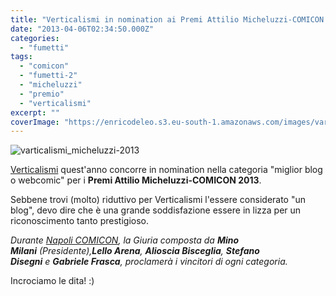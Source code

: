 ```yaml
---
title: "Verticalismi in nomination ai Premi Attilio Micheluzzi-COMICON 2013"
date: "2013-04-06T02:34:50.000Z"
categories:
  - "fumetti"
tags:
  - "comicon"
  - "fumetti-2"
  - "micheluzzi"
  - "premio"
  - "verticalismi"
excerpt: ""
coverImage: "https://enricodeleo.s3.eu-south-1.amazonaws.com/images/varticalismi_micheluzzi-2013.png"
---
```


![varticalismi_micheluzzi-2013](https://enricodeleo.s3.eu-south-1.amazonaws.com/uploads/2013/04/varticalismi_micheluzzi-2013.png")

[Verticalismi](http://www.verticalismi.it) quest'anno concorre in nomination nella categoria "miglior blog o webcomic" per i **Premi Attilio Micheluzzi-COMICON 2013**.

Sebbene trovi (molto) riduttivo per Verticalismi l'essere considerato "un blog", devo dire che è una grande soddisfazione essere in lizza per un riconoscimento tanto prestigioso.

_Durante [Napoli COMICON](http://www.comicon.it/ "napoli comicon"), la Giuria composta da **Mino Milani** (Presidente),**Lello Arena**, **Alioscia Bisceglia**, **Stefano Disegni** e **Gabriele Frasca**, proclamerà i vincitori di ogni categoria._

Incrociamo le dita! :)
